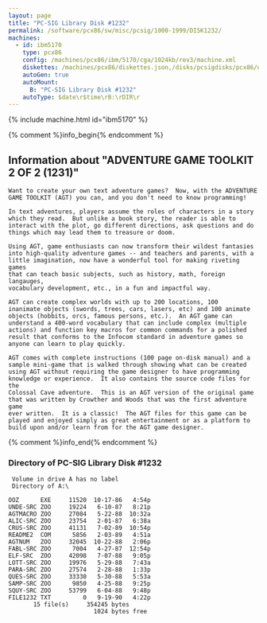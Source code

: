 ```yaml
---
layout: page
title: "PC-SIG Library Disk #1232"
permalink: /software/pcx86/sw/misc/pcsig/1000-1999/DISK1232/
machines:
  - id: ibm5170
    type: pcx86
    config: /machines/pcx86/ibm/5170/cga/1024kb/rev3/machine.xml
    diskettes: /machines/pcx86/diskettes.json,/disks/pcsigdisks/pcx86/diskettes.json
    autoGen: true
    autoMount:
      B: "PC-SIG Library Disk #1232"
    autoType: $date\r$time\rB:\rDIR\r
---
```


{% include machine.html id="ibm5170" %}

{% comment %}info_begin{% endcomment %}

## Information about "ADVENTURE GAME TOOLKIT 2 OF 2 (1231)"

    Want to create your own text adventure games?  Now, with the ADVENTURE
    GAME TOOLKIT (AGT) you can, and you don't need to know programming!
    
    In text adventures, players assume the roles of characters in a story
    which they read.  But unlike a book story, the reader is able to
    interact with the plot, go different directions, ask questions and do
    things which may lead them to treasure or doom.
    
    Using AGT, game enthusiasts can now transform their wildest fantasies
    into high-quality adventure games -- and teachers and parents, with a
    little imagination, now have a wonderful tool for making riveting games
    that can teach basic subjects, such as history, math, foreign langauges,
    vocabulary development, etc., in a fun and impactful way.
    
    AGT can create complex worlds with up to 200 locations, 100
    inanimate objects (swords, trees, cars, lasers, etc) and 100 animate
    objects (hobbits, orcs, famous persons, etc.).  An AGT game can
    understand a 400-word vocabulary that can include complex (multiple
    actions) and function key macros for common commands for a polished
    result that conforms to the Infocom standard in adventure games so
    anyone can learn to play quickly.
    
    AGT comes with complete instructions (100 page on-disk manual) and a
    sample mini-game that is walked through showing what can be created
    using AGT without requiring the game designer to have programming
    knowledge or experience.  It also contains the source code files for the
    Colossal Cave adventure.  This is an AGT version of the original game
    that was written by Crowther and Woods that was the first adventure game
    ever written.  It is a classic!  The AGT files for this game can be
    played and enjoyed simply as great entertainment or as a platform to
    build upon and/or learn from for the AGT game designer.
{% comment %}info_end{% endcomment %}


### Directory of PC-SIG Library Disk #1232

     Volume in drive A has no label
     Directory of A:\

    OOZ      EXE     11520  10-17-86   4:54p
    UNDE-SRC ZOO     19224   6-10-87   8:21p
    AGTMACRO ZOO     27084   5-22-88  10:32a
    ALIC-SRC ZOO     23754   2-01-87   6:38a
    CRUS-SRC ZOO     41131   7-02-89  10:54p
    README2  COM      5856   2-03-89   4:51a
    AGTNUM   ZOO     32045  10-22-88   2:06p
    FABL-SRC ZOO      7004   4-27-87  12:54p
    ELF-SRC  ZOO     42098   7-07-88   9:05p
    LOTT-SRC ZOO     19976   5-29-88   7:43a
    PARA-SRC ZOO     27574   2-28-88   1:33p
    QUES-SRC ZOO     33330   5-30-88   5:53a
    SAMP-SRC ZOO      9850   4-25-88   9:25p
    SQUY-SRC ZOO     53799   6-04-88   9:48p
    FILE1232 TXT         0   9-19-90   4:22p
           15 file(s)     354245 bytes
                            1024 bytes free
